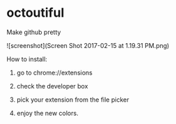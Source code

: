 # octoutiful
Make github pretty

![screenshot](Screen Shot 2017-02-15 at 1.19.31 PM.png)

How to install:

1. go to chrome://extensions

2. check the developer box

3. pick your extension from the file picker

4. enjoy the new colors.

